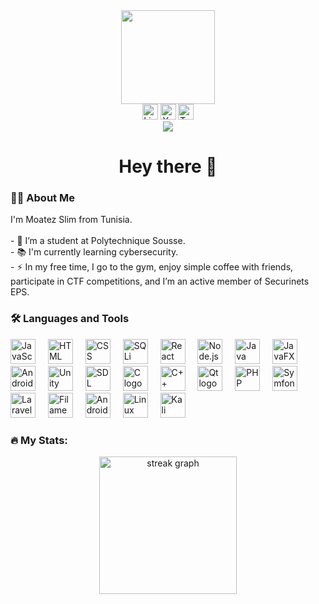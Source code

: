 <div align="center">

<img height="150" src="https://media.giphy.com/media/M9gbBd9nbDrOTu1Mqx/giphy.gif" />

</div>

<div align="center">

<img src="https://img.shields.io/static/v1?message=LinkedIn&logo=linkedin&label=&color=0077B5&logoColor=white&labelColor=&style=for-the-badge" height="25" alt="LinkedIn logo" />

<img src="https://img.shields.io/static/v1?message=YouTube&logo=youtube&label=&color=FF0000&logoColor=white&labelColor=&style=for-the-badge" height="25" alt="YouTube logo" />

<img src="https://img.shields.io/static/v1?message=Twitter&logo=twitter&label=&color=1DA1F2&logoColor=white&labelColor=&style=for-the-badge" height="25" alt="Twitter logo" />

</div>

<div align="center">

<img src="https://i.imgflip.com/5yd6ql.mp4" />

</div>

<h1 align="center">Hey there 👋</h1>

<h3 align="left">👩‍💻 About Me</h3>

<p align="left">I'm Moatez Slim from Tunisia.<br><br>- 🔭 I’m a student at Polytechnique Sousse.<br>- 📚 I'm currently learning cybersecurity.<br>- ⚡ In my free time, I go to the gym, enjoy simple coffee with friends, participate in CTF competitions, and I’m an active member of Securinets EPS.</p>

<h3 align="left">🛠 Languages and Tools</h3>

<div align="left">

<img src="https://cdn.jsdelivr.net/gh/devicons/devicon/icons/javascript/javascript-original.svg" height="40" alt="JavaScript logo" />

<img width="12" />

<img src="https://cdn.jsdelivr.net/gh/devicons/devicon/icons/html5/html5-original.svg" height="40" alt="HTML logo" />

<img width="12" />

<img src="https://cdn.jsdelivr.net/gh/devicons/devicon/icons/css3/css3-original.svg" height="40" alt="CSS logo" />

<img width="12" />

<img src="https://cdn.jsdelivr.net/gh/devicons/devicon/icons/sqlite/sqlite-original.svg" height="40" alt="SQLi logo" />

<img width="12" />

<img src="https://cdn.jsdelivr.net/gh/devicons/devicon/icons/react/react-original.svg" height="40" alt="React logo" />

<img width="12" />

<img src="https://cdn.jsdelivr.net/gh/devicons/devicon/icons/nodejs/nodejs-original.svg" height="40" alt="Node.js logo" />

<img width="12" />

<img src="https://cdn.jsdelivr.net/gh/devicons/devicon/icons/java/java-original.svg" height="40" alt="Java logo" />

<img width="12" />

<img src="https://cdn.jsdelivr.net/gh/devicons/devicon/icons/java/java-original.svg" height="40" alt="JavaFX logo" />

<img width="12" />

<img src="https://cdn.jsdelivr.net/gh/devicons/devicon/icons/android/android-original.svg" height="40" alt="Android logo" />

<img width="12" />

<img src="https://cdn.jsdelivr.net/gh/devicons/devicon/icons/unity/unity-original.svg" height="40" alt="Unity logo" />

<img width="12" />

<img src="https://cdn.jsdelivr.net/gh/devicons/devicon/icons/sdl/sdl-original.svg" height="40" alt="SDL logo" />

<img width="12" />

<img src="https://cdn.jsdelivr.net/gh/devicons/devicon/icons/c/c-original.svg" height="40" alt="C logo" />

<img width="12" />

<img src="https://cdn.jsdelivr.net/gh/devicons/devicon/icons/cplusplus/cplusplus-original.svg" height="40" alt="C++ logo" />

<img width="12" />

<img src="https://cdn.jsdelivr.net/gh/devicons/devicon/icons/qt/qt-original.svg" height="40" alt="Qt logo" />

<img width="12" />

<img src="https://cdn.jsdelivr.net/gh/devicons/devicon/icons/php/php-original.svg" height="40" alt="PHP logo" />

<img width="12" />

<img src="https://cdn.jsdelivr.net/gh/devicons/devicon/icons/symfony/symfony-original.svg" height="40" alt="Symfony logo" />

<img width="12" />

<img src="https://cdn.jsdelivr.net/gh/devicons/devicon/icons/laravel/laravel-plain.svg" height="40" alt="Laravel logo" />

<img width="12" />

<img src="https://cdn.jsdelivr.net/gh/devicons/devicon/icons/filament/filament-original.svg" height="40" alt="Filament logo" />

<img width="12" />

<img src="https://cdn.jsdelivr.net/gh/devicons/devicon/icons/androidstudio/androidstudio-original.svg" height="40" alt="Android Studio logo" />

<img width="12" />

<img src="https://cdn.jsdelivr.net/gh/devicons/devicon/icons/linux/linux-original.svg" height="40" alt="Linux logo" />

<img width="12" />

<img src="https://cdn.jsdelivr.net/gh/devicons/devicon/icons/kali-linux/kali-linux-original.svg" height="40" alt="Kali Linux logo" />

</div>

<h3 align="left">🔥 My Stats:</h3>

<div align="center">

<img src="https://streak-stats.demolab.com?user=maurodesouza&locale=en&mode=daily&theme=dark&hide_border=false&border_radius=5&order=3" height="220" alt="streak graph" />

</div>